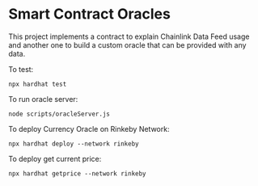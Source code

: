 # Smart Contract Oracles

This project implements a contract to explain Chainlink Data Feed usage and another one to build a custom oracle that can be provided with any data.

To test:

```shell
npx hardhat test
```

To run oracle server:

```shell
node scripts/oracleServer.js
```

To deploy Currency Oracle on Rinkeby Network:

```shell
npx hardhat deploy --network rinkeby
```

To deploy get current price:

```shell
npx hardhat getprice --network rinkeby
```